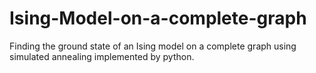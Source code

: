 # Ising-Model-on-a-complete-graph
Finding the ground state of an Ising model on a complete graph using simulated annealing implemented by python.
